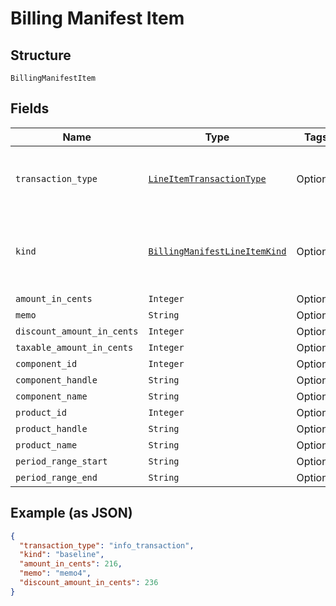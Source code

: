 
# Billing Manifest Item

## Structure

`BillingManifestItem`

## Fields

| Name | Type | Tags | Description |
|  --- | --- | --- | --- |
| `transaction_type` | [`LineItemTransactionType`](../../doc/models/line-item-transaction-type.md) | Optional | A handle for the line item transaction type |
| `kind` | [`BillingManifestLineItemKind`](../../doc/models/billing-manifest-line-item-kind.md) | Optional | A handle for the billing manifest line item kind |
| `amount_in_cents` | `Integer` | Optional | - |
| `memo` | `String` | Optional | - |
| `discount_amount_in_cents` | `Integer` | Optional | - |
| `taxable_amount_in_cents` | `Integer` | Optional | - |
| `component_id` | `Integer` | Optional | - |
| `component_handle` | `String` | Optional | - |
| `component_name` | `String` | Optional | - |
| `product_id` | `Integer` | Optional | - |
| `product_handle` | `String` | Optional | - |
| `product_name` | `String` | Optional | - |
| `period_range_start` | `String` | Optional | - |
| `period_range_end` | `String` | Optional | - |

## Example (as JSON)

```json
{
  "transaction_type": "info_transaction",
  "kind": "baseline",
  "amount_in_cents": 216,
  "memo": "memo4",
  "discount_amount_in_cents": 236
}
```

